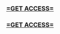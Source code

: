 <h3><strong><a href="https://www.google.com/url?q=https%3A%2F%2Fappbitly.com%2FgcThj">=GET ACCESS=</a></strong></h3>

<h3><strong><a href="https://www.google.com/url?q=https%3A%2F%2Fappbitly.com%2FgcThj">=GET ACCESS=</a></strong></h3>
